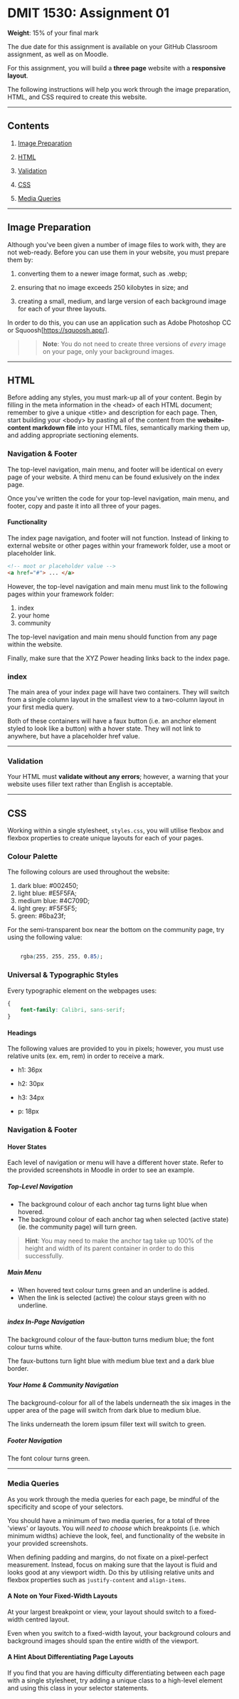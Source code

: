 # DMIT 1530: Assignment 01

**Weight**: 15% of your final mark

The due date for this assignment is available on your GitHub Classroom assignment, as well as on Moodle. 

For this assignment, you will build a **three page** website with a **responsive layout**.

The following instructions will help you work through the image preparation, HTML, and CSS required to create this website.

---

## Contents

1. [Image Preparation](#image-preparation)

2. [HTML](#html)

3. [Validation](#validation)

4. [CSS](#css)

5. [Media Queries](#media-queries)

---

## Image Preparation

Although you've been given a number of image files to work with, they are not web-ready. Before you can use them in your website, you must prepare them by:

1. converting them to a newer image format, such as .webp;

2. ensuring that no image exceeds 250 kilobytes in size; and

3. creating a small, medium, and large version of each background image for each of your three layouts. 

In order to do this, you can use an application such as Adobe Photoshop CC or Squoosh[https://squoosh.app/].

>> **Note**: You do not need to create three versions of *every* image on your page, only your background images.

---

## HTML

Before adding any styles, you must mark-up all of your content. Begin by filling in the meta information in the &lt;head&gt; of each HTML document; remember to give a unique &lt;title&gt; and description for each page. Then, start building your &lt;body&gt; by pasting all of the content from the **website-content markdown file** into your HTML files, semantically marking them up, and adding appropriate sectioning elements.


### Navigation & Footer

The top-level navigation, main menu, and footer will be identical on every page of your website. A third menu can be found exlusively on the index page. 

Once you've written the code for your top-level navigation, main menu, and footer, copy and paste it into all three of your pages.


#### Functionality

The index page navigation, and footer will not function. Instead of linking to external website or other pages within your framework folder, use a moot or placeholder link.
 
```HTML
<!-- moot or placeholder value -->
<a href="#"> ... </a>
```

However, the top-level navigation and main menu must link to the following pages within your framework folder:

1. index
2. your home
3. community

The top-level navigation and main menu should function from any page within the website.

Finally, make sure that the XYZ Power heading links back to the index page.

### index

The main area of your index page will have two containers. They will switch from a single column layout in the smallest view to a two-column layout in your first media query. 

Both of these containers will have a faux button (i.e. an anchor element styled to look like a button) with a hover state. They will not link to anywhere, but have a placeholder href value.

---

### Validation

Your HTML must **validate without any errors**; however, a warning that your website uses filler text rather than English is acceptable.

---

## CSS

Working within a single stylesheet, ``styles.css``, you will utilise flexbox and flexbox properties to create unique layouts for each of your pages. 

### Colour Palette

The following colours are used throughout the website:

1. dark blue:   #002450;
2. light blue:  #E5F5FA;
3. medium blue: #4C709D;
4. light grey:  #F5F5F5;
5. green:       #6ba23f;

For the semi-transparent box near the bottom on the community page, try using the following value:

```CSS

	rgba(255, 255, 255, 0.85);

```


### Universal & Typographic Styles

Every typographic element on the webpages uses:

```CSS
{
	font-family: Calibri, sans-serif;
}
```

#### Headings

The following values are provided to you in pixels; however, you must use relative units (ex. em, rem) in order to receive a mark.

* h1: 36px

* h2: 30px

* h3: 34px

* p: 18px


### Navigation & Footer

#### Hover States

Each level of navigation or menu will have a different hover state. Refer to the provided screenshots in Moodle in order to see an example. 


##### Top-Level Navigation

- The background colour of each anchor tag turns light blue when hovered. 
- The background colour of each anchor tag when selected (active state) (ie. the community page) will turn green.

> **Hint**: You may need to make the anchor tag take up 100% of the height and width of its parent container in order to do this successfully.


##### Main Menu

- When hovered text colour turns green and an underline is added.
- When the link is selected (active) the colour stays green with no underline.


##### index In-Page Navigation

The background colour of the faux-button turns medium blue; the font colour turns white.

The faux-buttons turn light blue with medium blue text and a dark blue border.


##### Your Home & Community Navigation

The background-colour for all of the labels  underneath the six images in the upper area of the page will switch from dark blue to medium blue.

The links underneath the lorem ipsum filler text will switch to green.


##### Footer Navigation

The font colour turns green.

---

### Media Queries

As you work through the media queries for each page, be mindful of the specificity and scope of your selectors.

You should have a minimum of two media queries, for a total of three 'views' or layouts. You will *need to choose* which breakpoints (i.e. which minimum widths) achieve the look, feel, and functionality of the website in your provided screenshots. 

When defining padding and margins, do not fixate on a pixel-perfect measurement. Instead, focus on making sure that the layout is fluid and looks good at any viewport width. Do this by utilising relative units and flexbox properties such as ``justify-content`` and ``align-items``.


#### A Note on Your Fixed-Width Layouts

At your largest breakpoint or view, your layout should switch to a fixed-width centred layout.

Even when you switch to a fixed-width layout, your background colours and background images should span the entire width of the viewport. 


#### A Hint About Differentiating Page Layouts

If you find that you are having difficulty differentiating between each page with a single stylesheet, try adding a unique class to a high-level element and using this class in your selector statements. 
